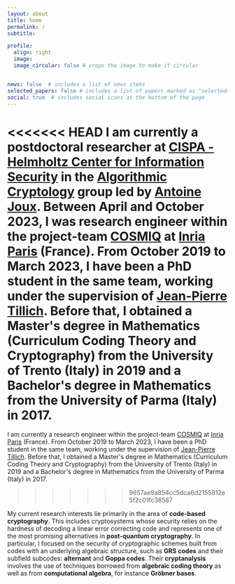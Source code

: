 ```yaml
---
layout: about
title: home
permalink: /
subtitle: 

profile:
  align: right
  image: 
  image_circular: false # crops the image to make it circular


news: false  # includes a list of news items
selected_papers: false # includes a list of papers marked as "selected={true}"
social: true  # includes social icons at the bottom of the page
---
```


<<<<<<< HEAD
I am currently a postdoctoral researcher at [CISPA - Helmholtz Center for Information Security](https://cispa.de/en) in the [Algorithmic Cryptology](https://cispa.de/en/research/groups/joux) group led by [Antoine Joux](https://cispa.de/en/people/c01anjo). Between April and October 2023, I was research engineer within the project-team [COSMIQ](https://www.rocq.inria.fr/secret/inde-en.html) at [Inria Paris](https://www.inria.fr/en) (France). From October 2019 to March 2023, I have been a PhD student in the same team, working under the supervision of [Jean-Pierre Tillich](https://www.paris.inria.fr/secret/Jean-Pierre.Tillich/). Before that, I obtained a Master's degree in Mathematics (Curriculum Coding Theory and Cryptography) from the University of Trento (Italy) in 2019 and a Bachelor's degree in Mathematics from the University of Parma (Italy) in 2017.
=======
I am currently a research engineer within the project-team [COSMIQ](https://www.rocq.inria.fr/secret/inde-en.html) at [Inria Paris](https://www.inria.fr/en) (France). From October 2019 to March 2023, I have been a PhD student in the same team, working under the supervision of [Jean-Pierre Tillich](https://www.paris.inria.fr/secret/Jean-Pierre.Tillich/). Before that, I obtained a Master's degree in Mathematics (Curriculum Coding Theory and Cryptography) from the University of Trento (Italy) in 2019 and a Bachelor's degree in Mathematics from the University of Parma (Italy) in 2017.
>>>>>>> 9657ae9a854cc5dca6d2155812e5f2c01fc38587

My current research interests lie primarily in the area of **code-based cryptography**. This includes cryptosystems whose security relies on the hardness of decoding a linear error correcting code and represents one of the most promising alternatives in **post-quantum cryptography**. In particular, I focused on the security of cryptographic schemes built from codes with an underlying algebraic structure, such as **GRS codes** and their subfield subcodes: **alternant** and **Goppa codes**. Their **cryptanalysis** involves the use of techniques borrowed from **algebraic coding theory** as well as from **computational algebra**, for instance **Gr&#246;bner bases**. 
